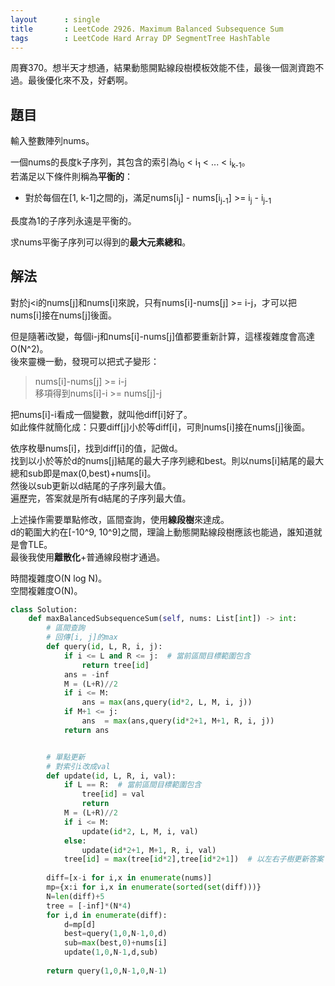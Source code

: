```yaml
---
layout      : single
title       : LeetCode 2926. Maximum Balanced Subsequence Sum
tags        : LeetCode Hard Array DP SegmentTree HashTable
---
```

周賽370。想半天才想通，結果動態開點線段樹模板效能不佳，最後一個測資跑不過。最後優化來不及，好虧啊。  

## 題目

輸入整數陣列nums。  

一個nums的長度k子序列，其包含的索引為i<sub>0</sub> < i<sub>1</sub> < ... < i<sub>k-1</sub>。  
若滿足以下條件則稱為**平衡的**：  

- 對於每個在[1, k-1]之間的j，滿足nums[i<sub>j</sub>] - nums[i<sub>j-1</sub>] >= i<sub>j</sub> - i<sub>j-1</sub>  

長度為1的子序列永遠是平衡的。  

求nums平衡子序列可以得到的**最大元素總和**。  

## 解法

對於j<i的nums[j]和nums[i]來說，只有nums[i]-nums[j] >= i-j，才可以把nums[i]接在nums[j]後面。  

但是隨著i改變，每個i-j和nums[i]-nums[j]值都要重新計算，這樣複雜度會高達O(N^2)。  
後來靈機一動，發現可以把式子變形：  
> nums[i]-nums[j] >= i-j  
> 移項得到nums[i]-i >= nums[j]-j  

把nums[i]-i看成一個變數，就叫他diff[i]好了。  
如此條件就簡化成：只要diff[j]小於等diff[i]，可則nums[i]接在nums[j]後面。  

依序枚舉nums[i]，找到diff[i]的值，記做d。  
找到以小於等於d的nums[j]結尾的最大子序列總和best。則以nums[i]結尾的最大總和sub即是max(0,best)+nums[i]。  
然後以sub更新以d結尾的子序列最大值。  
遍歷完，答案就是所有d結尾的子序列最大值。  

上述操作需要單點修改，區間查詢，使用**線段樹**來達成。  
d的範圍大約在[-10^9, 10^9]之間，理論上動態開點線段樹應該也能過，誰知道就是會TLE。  
最後我使用**離散化**+普通線段樹才通過。  

時間複雜度O(N log N)。  
空間複雜度O(N)。  

```python
class Solution:
    def maxBalancedSubsequenceSum(self, nums: List[int]) -> int:
        # 區間查詢
        # 回傳[i, j]的max
        def query(id, L, R, i, j):
            if i <= L and R <= j:  # 當前區間目標範圍包含
                return tree[id]
            ans = -inf
            M = (L+R)//2
            if i <= M:
                ans = max(ans,query(id*2, L, M, i, j))
            if M+1 <= j:
                ans  = max(ans,query(id*2+1, M+1, R, i, j))
            return ans


        # 單點更新
        # 對索引i改成val
        def update(id, L, R, i, val):
            if L == R:  # 當前區間目標範圍包含
                tree[id] = val
                return
            M = (L+R)//2
            if i <= M:
                update(id*2, L, M, i, val)
            else:
                update(id*2+1, M+1, R, i, val)
            tree[id] = max(tree[id*2],tree[id*2+1])  # 以左右子樹更新答案
            
        diff=[x-i for i,x in enumerate(nums)]
        mp={x:i for i,x in enumerate(sorted(set(diff)))}
        N=len(diff)+5
        tree = [-inf]*(N*4)
        for i,d in enumerate(diff):
            d=mp[d]
            best=query(1,0,N-1,0,d)
            sub=max(best,0)+nums[i]
            update(1,0,N-1,d,sub)
            
        return query(1,0,N-1,0,N-1)
```
